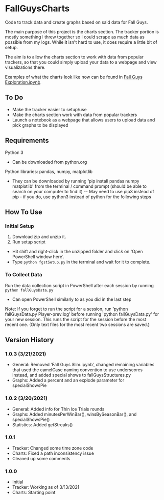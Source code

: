 # FallGuysCharts
Code to track data and create graphs based on said data for Fall Guys.  

The main purpose of this project is the charts section. The tracker portion 
is mostly something I threw together so I could scrape as much data as possible 
from my logs. While it isn't hard to use, it does require a little bit of setup. 

The aim is to allow the charts section to work with data from popular trackers, 
so that you could simply upload your data to a webpage and view visualizations there.  

Examples of what the charts look like now can be found in [Fall Guys Exploration.ipynb](https://github.com/jvmohr/FallGuysCharts/blob/main/Fall%20Guys%20Data%20Exploration.ipynb). 

## To Do
- Make the tracker easier to setup/use
- Make the charts section work with data from popular trackers
- Launch a notebook as a webpage that allows users to upload data and pick graphs to be displayed


## Requirements
Python 3
- Can be downloaded from python.org  

Python libraries: pandas, numpy, matplotlib
- They can be downloaded by running 'pip install pandas numpy matplotlib' from the terminal / command prompt (should be able to search on your computer to find it)
-- May need to use pip3 instead of pip - if you do, use python3 instead of python for the following steps


## How To Use

### Initial Setup
1. Download zip and unzip it. 
2. Run setup script
- Hit shift and right-click in the unzipped folder and click on 'Open PowerShell window here'.
- Type `python fgstSetup.py` in the terminal and wait for it to complete.


### To Collect Data
Run the data collection script in PowerShell after each session by running `python fallGuysData.py` 
- Can open PowerShell similarly to as you did in the last step

Note: 
If you forget to run the script for a session, run 'python fallGuysData.py Player-prev.log' 
before running 'python fallGuysData.py' for your new session. 
This runs the script for the session before the most recent one. 
(Only text files for the most recent two sessions are saved.)


## Version History

### 1.0.3 (3/21/2021)
- General: Removed 'Fall Guys Slim.ipynb', changed remaining variables that 
used the camelCase naming convention to use underscores instead, and added 
special shows to fallGuysStructures.py
- Graphs: Added a percent and an explode parameter for specialShowsPie

### 1.0.2 (3/20/2021)
- General: Added info for Thin Ice Trials rounds
- Graphs: Added minutesPerWinBar(), winsBySeasonBar(), and specialShowsPie()
- Statistics: Added getStreaks()

### 1.0.1
- Tracker: Changed some time zone code
- Charts: Fixed a path inconsistency issue
- Cleaned up some comments

### 1.0.0
- Initial
- Tracker: Working as of 3/13/2021
- Charts: Starting point
